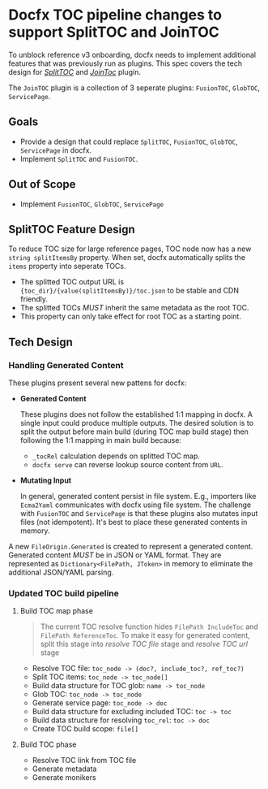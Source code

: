 # Docfx TOC pipeline changes to support SplitTOC and JoinTOC

To unblock reference v3 onboarding, docfx needs to implement additional features that was previously run as plugins.
This spec covers the tech design for _[SplitTOC](https://dev.azure.com/ceapex/Engineering/_git/OpenPublishing.CommonPlugins?path=%2FSplitToc)_ and _[JoinToc](https://dev.azure.com/ceapex/Engineering/_git/OpenPublishing.CommonPlugins?path=%2FJoinTOC)_ plugin.

The `JoinTOC` plugin is a collection of 3 seperate plugins: `FusionTOC`, `GlobTOC`, `ServicePage`.

## Goals

- Provide a design that could replace `SplitTOC`, `FusionTOC`, `GlobTOC`, `ServicePage` in docfx.
- Implement `SplitTOC` and `FusionTOC`.

## Out of Scope

- Implement `FusionTOC`, `GlobTOC`, `ServicePage`

## SplitTOC Feature Design

To reduce TOC size for large reference pages, TOC node now has a new `string splitItemsBy` property. When set, docfx automatically splits the `items` property into seperate TOCs.

- The splitted TOC output URL is `{toc_dir}/{value(splitItemsBy)}/toc.json` to be stable and CDN friendly.
- The splitted TOCs _MUST_ inherit the same metadata as the root TOC.
- This property can only take effect for root TOC as a starting point.

## Tech Design

### Handling Generated Content

These plugins present several new pattens for docfx:

- **Generated Content**

    These plugins does not follow the established 1:1 mapping in docfx. A single input could produce multiple outputs. The desired solution is to split the output before main build (during TOC map build stage) then following the 1:1 mapping in main build because:

    - `_tocRel` calculation depends on splitted TOC map.
    - `docfx serve` can reverse lookup source content from `URL`.

- **Mutating Input**

    In general, generated content persist in file system. E.g., importers like `Ecma2Yaml` communicates with docfx using file system. The challenge with `FusionTOC` and `ServicePage` is that these plugins also mutates input files (not idempotent). It's best to place these generated contents in memory.

A new `FileOrigin.Generated` is created to represent a generated content. Generated content _MUST_ be in JSON or YAML format. They are represented as `Dictionary<FilePath, JToken>` in memory to eliminate the additional JSON/YAML parsing.

### Updated TOC build pipeline

1. Build TOC map phase

    > The current TOC resolve function hides `FilePath IncludeToc` and `FilePath ReferenceToc`. To make it easy for generated content, split this stage into _resolve TOC file_ stage and _resolve TOC url_ stage

    - Resolve TOC file: `toc_node -> (doc?, include_toc?, ref_toc?)`
    - Split TOC items: `toc_node -> toc_node[]`
    - Build data structure for TOC glob: `name -> toc_node`
    - Glob TOC: `toc_node -> toc_node`
    - Generate service page: `toc_node -> doc`
    - Build data structure for excluding included TOC: `toc -> toc`
    - Build data structure for resolving `toc_rel`: `toc -> doc`
    - Create TOC build scope: `file[]`

2. Build TOC phase

    - Resolve TOC link from TOC file
    - Generate metadata
    - Generate monikers
